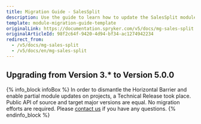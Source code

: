 ```yaml
---
title: Migration Guide - SalesSplit
description: Use the guide to learn how to update the SalesSplit module.
template: module-migration-guide-template
originalLink: https://documentation.spryker.com/v5/docs/mg-sales-split
originalArticleId: 98f2c64f-9420-4d94-bf34-ac1274942234
redirect_from:
  - /v5/docs/mg-sales-split
  - /v5/docs/en/mg-sales-split
---
```


## Upgrading from Version 3.* to Version 5.0.0

{% info_block infoBox %}
In order to dismantle the Horizontal Barrier and enable partial module updates on projects, a Technical Release took place. Public API of source and target major versions are equal. No migration efforts are required. Please [contact us](https://spryker.com/en/support/) if you have any questions.
{% endinfo_block %}
